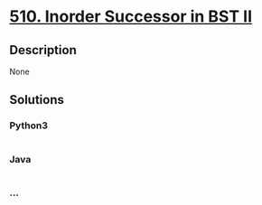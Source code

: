# [510. Inorder Successor in BST II](https://leetcode.com/problems/inorder-successor-in-bst-ii)

## Description
None


## Solutions


### Python3

```python

```

### Java

```java

```

### ...
```

```
